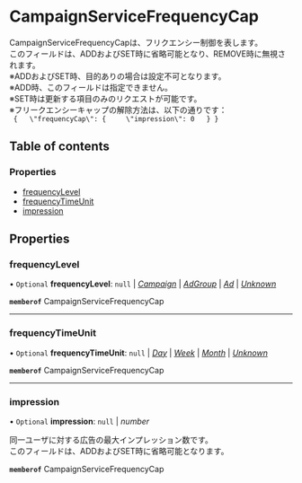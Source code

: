 # CampaignServiceFrequencyCap


<div lang=\"ja\"> CampaignServiceFrequencyCapは、フリクエンシー制御を表します。<br> このフィールドは、ADDおよびSET時に省略可能となり、REMOVE時に無視されます。<br> ※ADDおよびSET時、目的ありの場合は設定不可となります。<br> ※ADD時、このフィールドは指定できません。<br> ※SET時は更新する項目のみのリクエストが可能です。<br> ※フリークエンシーキャップの解除方法は、以下の通りです： </div>  <code> {   \"frequencyCap\": {     \"impression\": 0   } } </code>

## Table of contents

### Properties

- [frequencyLevel](campaignservicefrequencycap.md#frequencylevel)
- [frequencyTimeUnit](campaignservicefrequencycap.md#frequencytimeunit)
- [impression](campaignservicefrequencycap.md#impression)

## Properties

### frequencyLevel

• `Optional` **frequencyLevel**: ``null`` \| [*Campaign*](./enums/campaignservicefrequencylevel.md#campaign) \| [*AdGroup*](./enums/campaignservicefrequencylevel.md#adgroup) \| [*Ad*](./enums/campaignservicefrequencylevel.md#ad) \| [*Unknown*](./enums/campaignservicefrequencylevel.md#unknown)

**`memberof`** CampaignServiceFrequencyCap

___

### frequencyTimeUnit

• `Optional` **frequencyTimeUnit**: ``null`` \| [*Day*](./enums/campaignservicefrequencytimeunit.md#day) \| [*Week*](./enums/campaignservicefrequencytimeunit.md#week) \| [*Month*](./enums/campaignservicefrequencytimeunit.md#month) \| [*Unknown*](./enums/campaignservicefrequencytimeunit.md#unknown)

**`memberof`** CampaignServiceFrequencyCap

___

### impression

• `Optional` **impression**: ``null`` \| *number*

<div lang=\"ja\"> 同一ユーザに対する広告の最大インプレッション数です。<br> このフィールドは、ADDおよびSET時に省略可能となります。 </div> 

**`memberof`** CampaignServiceFrequencyCap
